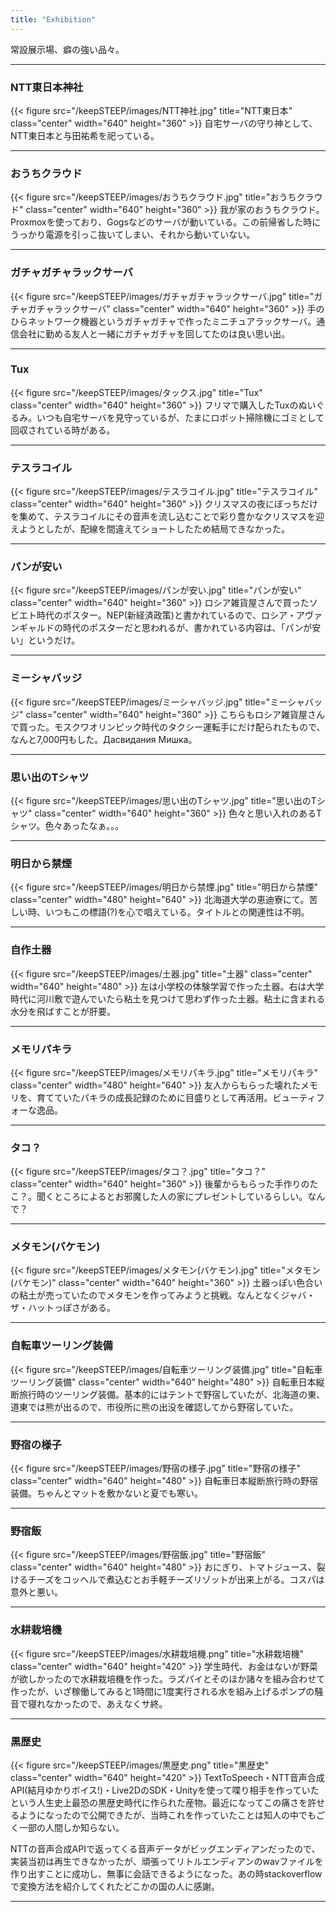```yaml
---
title: "Exhibition"
---
```

常設展示場、癖の強い品々。
***


### NTT東日本神社
{{< figure src="/keepSTEEP/images/NTT神社.jpg" title="NTT東日本" class="center" width="640" height="360" >}}
自宅サーバの守り神として、NTT東日本と与田祐希を祀っている。
***
### おうちクラウド
{{< figure src="/keepSTEEP/images/おうちクラウド.jpg" title="おうちクラウド" class="center" width="640" height="360" >}}
我が家のおうちクラウド。Proxmoxを使っており、Gogsなどのサーバが動いている。この前帰省した時にうっかり電源を引っこ抜いてしまい、それから動いていない。
***
### ガチャガチャラックサーバ
{{< figure src="/keepSTEEP/images/ガチャガチャラックサーバ.jpg" title="ガチャガチャラックサーバ" class="center" width="640" height="360" >}}
手のひらネットワーク機器というガチャガチャで作ったミニチュアラックサーバ。通信会社に勤める友人と一緒にガチャガチャを回してたのは良い思い出。
***
### Tux
{{< figure src="/keepSTEEP/images/タックス.jpg" title="Tux" class="center" width="640" height="360" >}}
フリマで購入したTuxのぬいぐるみ。いつも自宅サーバを見守っているが、たまにロボット掃除機にゴミとして回収されている時がある。
***
### テスラコイル
{{< figure src="/keepSTEEP/images/テスラコイル.jpg" title="テスラコイル" class="center" width="640" height="360" >}}
クリスマスの夜にぼっちだけを集めて、テスラコイルにその音声を流し込むことで彩り豊かなクリスマスを迎えようとしたが、配線を間違えてショートしたため結局できなかった。
***
### パンが安い
{{< figure src="/keepSTEEP/images/パンが安い.jpg" title="パンが安い" class="center" width="640" height="360" >}}
ロシア雑貨屋さんで買ったソビエト時代のポスター。NEP(新経済政策)と書かれているので、ロシア・アヴァンギャルドの時代のポスターだと思われるが、書かれている内容は、「パンが安い」というだけ。
***
### ミーシャバッジ
{{< figure src="/keepSTEEP/images/ミーシャバッジ.jpg" title="ミーシャバッジ" class="center" width="640" height="360" >}}
こちらもロシア雑貨屋さんで買った。モスクワオリンピック時代のタクシー運転手にだけ配られたもので、なんと7,000円もした。Дасвидания Мишка。
***
### 思い出のTシャツ
{{< figure src="/keepSTEEP/images/思い出のTシャツ.jpg" title="思い出のTシャツ" class="center" width="640" height="360" >}}
色々と思い入れのあるTシャツ。色々あったなぁ。。。
***
### 明日から禁煙
{{< figure src="/keepSTEEP/images/明日から禁煙.jpg" title="明日から禁煙" class="center" width="480" height="640" >}}
北海道大学の恵迪寮にて。苦しい時、いつもこの標語(?)を心で唱えている。タイトルとの関連性は不明。
***
### 自作土器
{{< figure src="/keepSTEEP/images/土器.jpg" title="土器" class="center" width="640" height="480" >}}
左は小学校の体験学習で作った土器。右は大学時代に河川敷で遊んでいたら粘土を見つけて思わず作った土器。粘土に含まれる水分を飛ばすことが肝要。
***
### メモリパキラ
{{< figure src="/keepSTEEP/images/メモリパキラ.jpg" title="メモリパキラ" class="center" width="480" height="640" >}}
友人からもらった壊れたメモリを、育てていたパキラの成長記録のために目盛りとして再活用。ビューティフォーな逸品。
***
### タコ？
{{< figure src="/keepSTEEP/images/タコ？.jpg" title="タコ？" class="center" width="640" height="360" >}}
後輩からもらった手作りのたこ？。聞くところによるとお邪魔した人の家にプレゼントしているらしい。なんで？
***
### メタモン(バケモン)
{{< figure src="/keepSTEEP/images/メタモン(バケモン).jpg" title="メタモン(バケモン)" class="center" width="640" height="360" >}}
土器っぽい色合いの粘土が売っていたのでメタモンを作ってみようと挑戦。なんとなくジャバ・ザ・ハットっぽさがある。
***
### 自転車ツーリング装備
{{< figure src="/keepSTEEP/images/自転車ツーリング装備.jpg" title="自転車ツーリング装備" class="center" width="640" height="480" >}}
自転車日本縦断旅行時のツーリング装備。基本的にはテントで野宿していたが、北海道の東、道東では熊が出るので、市役所に熊の出没を確認してから野宿していた。
***
### 野宿の様子
{{< figure src="/keepSTEEP/images/野宿の様子.jpg" title="野宿の様子" class="center" width="640" height="480" >}}
自転車日本縦断旅行時の野宿装備。ちゃんとマットを敷かないと夏でも寒い。
***
### 野宿飯
{{< figure src="/keepSTEEP/images/野宿飯.jpg" title="野宿飯" class="center" width="640" height="480" >}}
おにぎり、トマトジュース、裂けるチーズをコッヘルで煮込むとお手軽チーズリゾットが出来上がる。コスパは意外と悪い。
***
### 水耕栽培機
{{< figure src="/keepSTEEP/images/水耕栽培機.png" title="水耕栽培機" class="center" width="640" height="420" >}}
学生時代、お金はないが野菜が欲しかったので水耕栽培機を作った。ラズパイとそのほか諸々を組み合わせて作ったが、いざ稼働してみると1時間に1度実行される水を組み上げるポンプの騒音で寝れなかったので、あえなくサ終。
***
### 黒歴史
{{< figure src="/keepSTEEP/images/黒歴史.png" title="黒歴史" class="center" width="640" height="420" >}}
TextToSpeech・NTT音声合成API(結月ゆかりボイス!)・Live2DのSDK・Unityを使って喋り相手を作っていたという人生史上最恐の黒歴史時代に作られた産物。最近になってこの痛さを許せるようになったので公開できたが、当時これを作っていたことは知人の中でもごく一部の人間しか知らない。

NTTの音声合成APIで返ってくる音声データがビッグエンディアンだったので、実装当初は再生できなかったが、頑張ってリトルエンディアンのwavファイルを作り出すことに成功し、無事に会話できるようになった。あの時stackoverflowで変換方法を紹介してくれたどこかの国の人に感謝。
***